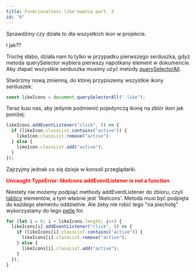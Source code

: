 ```yaml
---
title: Funkcjonalność like'owania part. 3
id: "6"
---
```


Sprawdźmy czy działa to dla wszystkich ikon w projekcie.

I jak??

Trochę słabo, działa nam to tylko w przypadku pierwszego serduszka, gdyż metoda querySelector wybiera pierwszy napotkany element w dokumencie. Aby złapać wszystkie serduszka musimy użyć metody <a href="/glossary/querySelectorAll/" target="_blank">querySelectorAll</a>.

Stwórzmy nową zmienną, do której przypiszemy wszystkie ikony serduszek:

```js
const likeIcons = document.querySelectorAll(".like");
```

Teraz kusi nas, aby jedynie podmienić pojedynczą ikonę na zbiór ikon jak poniżej:

```js
likeIcons.addEventListener("click", () => {
  if (likeIcon.classList.contains("active")) {
    likeIcon.classList.remove("active");
  } else {
    likeIcon.classList.add("active");
  }
});
```

Zajrzyjmy jednak co się dzieje w konsoli przeglądarki.

<span style="color: red">**Uncaught TypeError: likeIcons.addEventListener is not a function**</span>

Niestety nie możemy podpiąć methody addEventListener do zbioru, czyli <a href="/glossary/tablica/" target="_blank">tablicy</a> elementów, a tym właśnie jest 'likeIcons'. Metoda musi być podpięta do każdego elementu oddzielnie. Ale żeby nie robić tego "na piechotę" wykorzystamy do tego <a href="/glossary/petle/" target="_blank">pętlę</a> for.

```js
for (let i = 0; i < likeIcons.length; i++) {
  likeIcons[i].addEventListener("click", () => {
    if (likeIcons[i].classList.contains("active")) {
      likeIcons[i].classList.remove("active");
    } else {
      likeIcons[i].classList.add("active");
    }
  });
}
```
